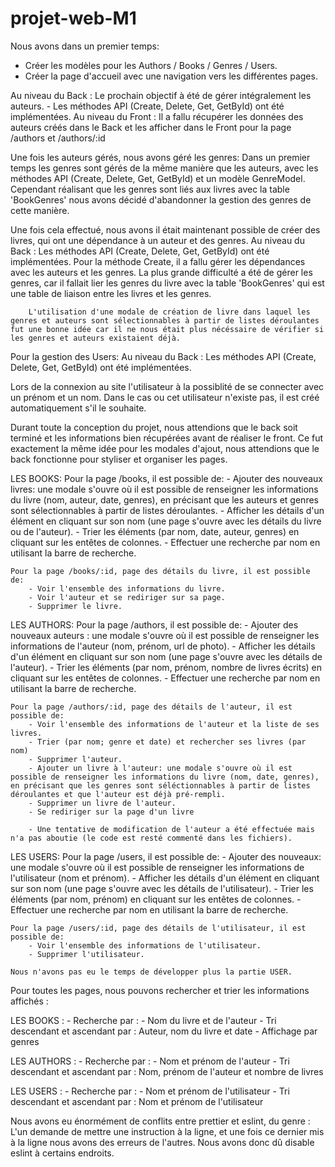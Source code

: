 # projet-web-M1

Nous avons dans un premier temps:
  - Créer les modèles pour les Authors / Books / Genres / Users.
  - Créer la page d'accueil avec une navigation vers les différentes pages.

Au niveau du Back :
    Le prochain objectif à été de gérer intégralement les auteurs.
        - Les méthodes API (Create, Delete, Get, GetById) ont été implémentées.
Au niveau du Front :
    Il a fallu récupérer les données des auteurs créés dans le Back et les afficher dans le Front pour la page /authors et /authors/:id

Une fois les auteurs gérés, nous avons géré les genres:
    Dans un premier temps les genres sont gérés de la même manière que les auteurs, avec les méthodes API (Create, Delete, Get, GetById) et un modèle GenreModel. Cependant réalisant que les genres sont liés aux livres avec la table 'BookGenres' nous avons décidé d'abandonner la gestion des genres de cette manière.

Une fois cela effectué, nous avons il était maintenant possible de créer des livres, qui ont une dépendance à un auteur et des genres.
Au niveau du Back :
    Les méthodes API (Create, Delete, Get, GetById) ont été implémentées.
        Pour la méthode Create, il a fallu gérer les dépendances avec les auteurs et les genres.
        La plus grande difficulté a été de gérer les genres, car il fallait lier les genres du livre avec la table 'BookGenres' qui est une table de liaison entre les livres et les genres.

        L'utilisation d'une modale de création de livre dans laquel les genres et auteurs sont sélectionnables à partir de listes déroulantes fut une bonne idée car il ne nous était plus nécéssaire de vérifier si les genres et auteurs existaient déjà.

Pour la gestion des Users: 
    Au niveau du Back :
        Les méthodes API (Create, Delete, Get, GetById) ont été implémentées.

Lors de la connexion au site l'utilisateur à la possiblité de se connecter avec un prénom et un nom.
Dans le cas ou cet utilisateur n'existe pas, il est créé automatiquement s'il le souhaite.

Durant toute la conception du projet, nous attendions que le back soit terminé et les informations bien récupérées avant de réaliser le front. Ce fut exactement la même idée pour les modales d'ajout, nous attendions que le back fonctionne pour styliser et organiser les pages.


LES BOOKS:
    Pour la page /books, il est possible de:
        - Ajouter des nouveaux livres: une modale s'ouvre où il est possible de renseigner les informations du livre (nom, auteur, date, genres), en précisant que les auteurs et genres sont sélectionnables à partir de listes déroulantes.
        - Afficher les détails d'un élément en cliquant sur son nom (une page s'ouvre avec les détails du livre ou de l'auteur).
        - Trier les éléments (par nom, date, auteur, genres) en cliquant sur les entêtes de colonnes.
        - Effectuer une recherche par nom en utilisant la barre de recherche.

    Pour la page /books/:id, page des détails du livre, il est possible de:
        - Voir l'ensemble des informations du livre.
        - Voir l'auteur et se rediriger sur sa page.
        - Supprimer le livre.

LES AUTHORS:
    Pour la page /authors, il est possible de:
        - Ajouter des nouveaux auteurs : une modale s'ouvre où il est possible de renseigner les informations de l'auteur (nom, prénom, url de photo).
        - Afficher les détails d'un élément en cliquant sur son nom (une page s'ouvre avec les détails de l'auteur).
        - Trier les éléments (par nom, prénom, nombre de livres écrits) en cliquant sur les entêtes de colonnes.
        - Effectuer une recherche par nom en utilisant la barre de recherche.

    Pour la page /authors/:id, page des détails de l'auteur, il est possible de:
        - Voir l'ensemble des informations de l'auteur et la liste de ses livres.
        - Trier (par nom; genre et date) et rechercher ses livres (par nom)
        - Supprimer l'auteur.
        - Ajouter un livre à l'auteur: une modale s'ouvre où il est possible de renseigner les informations du livre (nom, date, genres), en précisant que les genres sont séléctionnables à partir de listes déroulantes et que l'auteur est déjà pré-rempli.
        - Supprimer un livre de l'auteur.
        - Se rediriger sur la page d'un livre

        - Une tentative de modification de l'auteur a été effectuée mais n'a pas aboutie (le code est resté commenté dans les fichiers).

LES USERS: 
    Pour la page /users, il est possible de:
        - Ajouter des nouveaux: une modale s'ouvre où il est possible de renseigner les informations de l'utilisateur (nom et prénom).
        - Afficher les détails d'un élément en cliquant sur son nom (une page s'ouvre avec les détails de l'utilisateur).
        - Trier les éléments (par nom, prénom) en cliquant sur les entêtes de colonnes.
        - Effectuer une recherche par nom en utilisant la barre de recherche.

    Pour la page /users/:id, page des détails de l'utilisateur, il est possible de:
        - Voir l'ensemble des informations de l'utilisateur.
        - Supprimer l'utilisateur.

    Nous n'avons pas eu le temps de développer plus la partie USER.


Pour toutes les pages, nous pouvons rechercher et trier les informations affichés :

LES BOOKS :
    - Recherche par :
        - Nom du livre et de l'auteur
    - Tri descendant et ascendant par : Auteur, nom du livre et date
    - Affichage par genres

LES AUTHORS :
    - Recherche par :
        - Nom et prénom de l'auteur
    - Tri descendant et ascendant par : Nom, prénom de l'auteur et nombre de livres

LES USERS :
    - Recherche par :
        - Nom et prénom de l'utilisateur
    - Tri descendant et ascendant par : Nom et prénom de l'utilisateur


Nous avons eu énormément de conflits entre prettier et eslint, du genre : L'un demande de mettre une instruction à la ligne, et une fois ce dernier mis à la ligne nous avons des erreurs de l'autres.
Nous avons donc dû disable eslint à certains endroits.